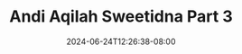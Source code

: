 --- 
title: "Andi Aqilah Sweetidna Part 3"
description: "    Andi Aqilah Sweetidna Part 3 simontok   baru"
date: 2024-06-24T12:26:38-08:00
file_code: "x31soyducf4w"
draft: false
cover: "ate7h36ic3l1nnqx.jpg"
tags: ["Andi", "Aqilah", "Sweetidna", "Part", "bokep-indo", "bokep-viral", "bokep-ig"]
length: 70
fld_id: "1482463"
foldername: "ANDI AQILAH"
categories: ["ANDI AQILAH"]
views: 0
---